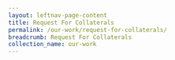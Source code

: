 ```yaml
---
layout: leftnav-page-content
title: Request For Collaterals
permalink: /our-work/request-for-collaterals/
breadcrumb: Request For Collaterals
collection_name: our-work
---
```

